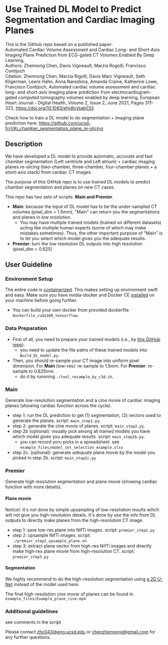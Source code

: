 # Use Trained DL Model to Predict Segmentation and Cardiac Imaging Planes

This is the GitHub repo based on a published paper: <br />
Automated Cardiac Volume Assessment and Cardiac Long- and Short-Axis Imaging Plane Prediction from ECG-gated CT Volumes Enabled By Deep Learning.<br />
Authors: Zhennong Chen, Davis Vigneault, Marzia Rogolli, Francisco Contijoch<br />
Citation: Zhennong Chen, Marzia Rigolli, Davis Marc Vigneault, Seth Kligerman, Lewis Hahn, Anna Narezkina, Amanda Craine, Katherine Lowe, Francisco Contijoch, Automated cardiac volume assessment and cardiac long- and short-axis imaging plane prediction from electrocardiogram-gated computed tomography volumes enabled by deep learning, European Heart Journal - Digital Health, Volume 2, Issue 2, June 2021, Pages 311–322, https://doi.org/10.1093/ehjdh/ztab033

Check how to train a DL model to do segmentation + imaging plane prediction here: https://github.com/ucsd-fcrl/AI_chamber_segmentation_plane_re-slicing

## Description
We have developed a DL model to provide automatic, accurate and fast chamber segmentation (Left ventricle and Left atrium) + cardiac imaging planes re-slicing (two-chamber, three-chamber, four-chamber planes + a short-axis stack) from cardiac CT images. 

The purpose of this GitHub repo is to use trained DL models to predict chamber segmentation and planes on *new* CT cases.

This repo has two sets of scripts: **Main and Premier**.<br />
- **Main**: because the input of DL model has to be the under-sampled CT volumes (pixel_dim = 1.5mm), "Main" can return you the segmentations and planes in *low resolution*.<br />
    - You may have multiple trained models (trained on different datasets) acting like multiple human experts (some of which may make mistakes sometimes). Thus, the other important purpose of "Main" is to let you select which model gives you the adequate results.<br />
- **Premier**: turn the low resolution DL outputs into high resolution (pixel_dim = 0.625)


## User Guideline
### Environment Setup
The entire code is [containerized](https://www.docker.com/resources/what-container). This makes setting up environment swift and easy. Make sure you have nvidia-docker and Docker CE [installed](https://docs.nvidia.com/datacenter/cloud-native/container-toolkit/install-guide.html#docker) on your machine before going further. <br />
- You can build your own docker from provided dockerfile ```Dockerfile_cuda100_tensorflow```. 

### Data Preparation
- First of all, you need to prepare your trained models (i.e., by [this GitHub repo](https://github.com/ucsd-fcrl/AI_chamber_segmentation_plane_re-slicing)).<br />
    - you need to update the file paths of these trained models into ```Build_DL_model.py```.<br />
- Then, you should re-sample your CT image into uniform pixel dimension. For **Main** (low-res): re-sample to 1.5mm. For **Premier**: re-sample to 0.625mm.<br />
    - do it by runnning ```./tool_resample_by_c3d.sh```.<br />

### Main
Generate low-resolution segmentation and a cine movie of cardiac imaging planes (showing cardiac function across the cycle).<br />
- step 1: run the DL prediction to get (1) segmentation, (2) vectors used to generate the planes. script: ```main_step1.py```.<br />
- step 2: generate the cine movie of planes. script: ```main_step2.py```. <br />
- step 2b (optional): visually pick among all trained models you have which model gives you adequate results. script: ```main_step2b.py```. <br />
    - you can record yoru picks in a spreadsheet. see ```example_files/model_set_selection_example.xlsx``` <br />
- step 2c: (optional): generate *adequate* plane movie by the model you picked in step 2b. script: ```main_step2c.py``` <br />

### Premier
Generate high resolution segmentation and plane movie (showing cardiac function with more details).<br />
#### Plane movie
Notice!: it's not done by simple upsampling of low-resolution results wihch will not give you high-resolution details. It's done by use the info from DL outputs to directly make planes from the high-resolution CT image.<br />
- step 1: save low-res plane into NifTi images. script: ```premier_step1.py```<br />
- step 2: upsample NifTi images. script: ```./premier_step2_upsample_plane.sh```<br />
- step 3: extract plane vector from high-res NifTi images and directly make high-res plane movie from high-resolution CT. script: ```premier_step3.py``` <br />
#### Segmentation
We highly recommend to do the high-resolution segmentation using [a 2D U-Net](https://github.com/zhennongchen/2DUNet_CT_Seg_Final_v_ZC) instead of the model used here.


The final high-resolution cine movie of planes can be found in ```example_files/Example_plane_cine.mp4```

### Additional guidelines 
see comments in the script

Please contact zhc043@eng.ucsd.edu or chenzhennong@gmail.com for any further questions.



